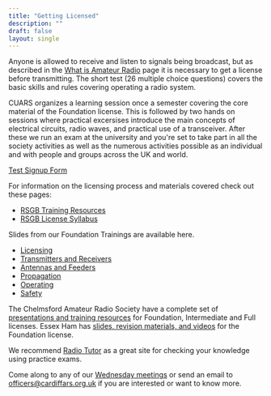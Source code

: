 ```yaml
---
title: "Getting Licensed"
description: ""
draft: false
layout: single
---
```


Anyone is allowed to receive and listen to signals being broadcast, but as described in the [What is Amateur Radio](https://www.cardiffars.org.uk/what/) page it is necessary to get a license before transmitting. The short test (26 multiple choice questions) covers the basic skills and rules covering operating a radio system.

CUARS organizes a learning session once a semester covering the core material of the Foundation license. This is followed by two hands on sessions where practical excersises introduce the main concepts of electrical circuits, radio waves, and practical use of a transceiver. After these we run an exam at the university and you're set to take part in all the society activities as well as the numerous activities possible as an individual and with people and groups across the UK and world.

<a href="https://forms.gle/NqP1aFo2c1k9r3ii7" class="button is-link">Test Signup Form</a>

For information on the licensing process and materials covered check out these pages:

* [RSGB Training Resources](https://rsgb.org/main/clubs-training/training-resources/)
* [RSGB License Syllabus](https://rsgb.services/public/exams/specifications/2019-07-28_complete_syllabus_2019_specification.pdf)

Slides from our Foundation Trainings are available here.

* <a href="https://www.cardiffars.org.uk/info/01 UK Foundation License - Licensing.pdf">Licensing</a>
* <a href="https://www.cardiffars.org.uk/info/03 UK Foundation License - Transmitters and Receivers.pdf">Transmitters and Receivers</a>
* <a href="https://www.cardiffars.org.uk/info/04 UK Foundation License - Antennas&Feeders.pdf">Antennas and Feeders</a>
* <a href="https://www.cardiffars.org.uk/info/05 UK Foundation License - Propagation.pdf">Propagation</a>
* <a href="https://www.cardiffars.org.uk/info/07 UK Foundation License - Operating.pdf">Operating</a>
* <a href="https://www.cardiffars.org.uk/info/08 UK Foundation License - Safety.pdf">Safety</a>

The Chelmsford Amateur Radio Society have a complete set of [presentations and training resources](http://g0mwt.org.uk/training/courses/index.htm) for Foundation, Intermediate and Full licenses. Essex Ham has [slides, revision materials, and videos](https://www.essexham.co.uk/train/foundation-slides/) for the Foundation license. 

We recommend [Radio Tutor](https://radiotutor.uk/) as a great site for checking your knowledge using practice exams.

Come along to any of our [Wednesday meetings](/about) or send an email to officers@cardiffars.org.uk if you are interested or want to know more.
